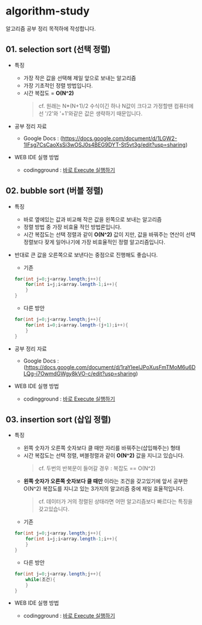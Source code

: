 # algorithm-study
알고리즘 공부 정리 목적하에 작성합니다.  


## 01. selection sort (선택 정렬)    
* 특징
  * 가장 작은 값을 선택해 제일 앞으로 보내는 알고리즘
  * 가장 기초적인 정렬 방법입니다.
  * 시간 복잡도 = **O(N^2)**
    > cf. 원래는 N*(N+1)/2 수식이긴 하나 N값이 크다고 가정할땐 컴퓨터에선 '/2'와 '+1'와같은 값은 생략하기 때문입니다.

* 공부 정리 자료 
  * Google Docs : (https://docs.google.com/document/d/1LGW2-1IFsg7CsCaoXsSi3wOSJ0s4BEG9DYT-St5vt3g/edit?usp=sharing)
  
* WEB IDE 실행 방법
  * codingground : [바로 Execute 실행하기](http://tpcg.io/nkZrOQ)
   
    
## 02. bubble sort (버블 정렬)
* 특징
  * 바로 옆에있는 값과 비교해 작은 값을 왼쪽으로 보내는 알고리즘
  * 정렬 방법 중 가장 비효율 적인 방법론입니다.
  * 시간 복잡도는 선택 정렬과 같이 **O(N^2)** 값이 지만, 값을 바꿔주는 연산이 선택정렬보다 잦게 일어나기에 가장 비효율적인 정렬 알고리즘입니다.
* 반대로 큰 값을 오른쪽으로 보낸다는 중점으로 진행해도 좋습니다.
   
   * 기존
   ```java
   for(int j=0;j<array.length;j++){
       for(int i=j;i<array.length-1;i++){
       }
   }
   ```
   * 다른 방안
   ``` java
   for(int j=0;j<array.length;j++){
       for(int i=0;i<array.length-(j+1);i++){
       }
   }
   ```
  
* 공부 정리 자료 
  * Google Docs : (https://docs.google.com/document/d/1raYIeelJPoXusFmTMoM6u6DLQg-i7OwmdGWgy8kVO-c/edit?usp=sharing)
  
* WEB IDE 실행 방법
  * codingground : [바로 Execute 실행하기](http://tpcg.io/COArRa)
  
  
## 03. insertion sort (삽입 정렬)
* 특징
  * 왼쪽 숫자가 오른쪽 숫자보다 클 때만 자리를 바꿔주는(삽입해주는) 형태
  * 시간 복잡도는 선택 정렬, 버블정렬과 같이 **O(N^2)** 값을 지니고 있습니다.
    > cf. 두번의 반복문이 들어갈 경우 : 복잡도 == O(N^2)
  * **왼쪽 숫자가 오른쪽 숫자보다 클 때만** 이라는 조건을 갖고있기에 앞서 공부한 O(N^2) 복잡도를 지니고 있는 3가지의 알고리즘 중에 제일 효율적입니다.
    > cf. 데이터가 거의 정렬된 상태라면 어떤 알고리즘보다 빠르다는 특징을 갖고있습니다.
   * 기존
   ```java
   for(int j=0;j<array.length;j++){
       for(int i=j;i<array.length-1;i++){
       }
   }
   ```
   * 다른 방안
   ``` java
   for(int j=0;j<array.length;j++){
       while(조건){
       }
   }
   ```
  
* WEB IDE 실행 방법
  * codingground : [바로 Execute 실행하기](http://tpcg.io/zMtKbO)
